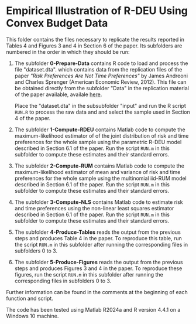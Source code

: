 # Empirical Illustration of R-DEU Using Convex Budget Data

This folder contains the files necessary to replicate the results reported in
Tables 4 and Figures 3 and 4 in Section 6 of the paper. Its subfolders are
numbered in the order in which they should be run:

1. The subfolder **0-Prepare-Data** contains R code to load and process the file
   "dataset.dta". which contains data from the replication files of the paper
   *"Risk Preferences Are Not Time Preferences"* by James Andreoni and Charles
   Sprenger (American Economic Review, 2012). This file can be obtained directly
   from the subfolder "Data" in the replication material of the paper available,
   availale [here](https://www.aeaweb.org/articles?id=10.1257/aer.102.7.3357).

   Place the "dataset.dta" in the subsubfolder "input" and run the R script
   `RUN.R` to process the raw data and and select the sample used in Section 4
   of the paper.

2. The subfolder **1-Compute-RDEU** contains Matlab code to compute the
   maximum-likelihood estimator of of the joint distribution of risk and time
   preferences for the whole sample using the parametric R-DEU model described
   in Section 6.1 of the paper. Run the script `RUN.m` in this subfolder to
   compute these estimates and their standard errors.

3. The subfolder **2-Compute-RUM** contains Matlab code to compute the
   maximum-likelihood estimator of mean and variance of risk and time
   preferences for the whole sample using the multinomial iid-RUM model
   described in Section 6.1 of the paper. Run the script `RUN.m` in this
   subfolder to compute these estimates and their standard errors.

4. The subfolder **3-Compute-NLS** contains Matlab code to estimate risk and
   time preferences using the non-linear least squares estimator described in
   Section 6.1 of the paper. Run the script `RUN.m` in this subfolder to compute
   these estimates and their standard errors.

5. The subfolder **4-Produce-Tables** reads the output from the previous steps
   and produces Table 4 in the paper. To reproduce this table, run the script
   `RUN.m` in this subfolder after running the corresponding files in subfolders
   0 to 3.

6. The subfolder **5-Produce-Figures** reads the output from the previous steps
   and produces Figures 3 and 4 in the paper. To reproduce these figures, run
   the script `RUN.m` in this subfolder after running the corresponding files in
   subfolders 0 to 3.

Further information can be found in the comments at the beginning of each
function and script.

The code has been tested using Matlab R2024a and R version 4.4.1 on a Windows 10
machine.